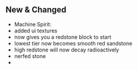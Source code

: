 ## New & Changed
- Machine Spirit:
 - added ui textures
 - now gives you a redstone block to start
 - lowest tier now becomes smooth red sandstone
 - high redstone will now decay radioactively
 - nerfed stone
 - 
